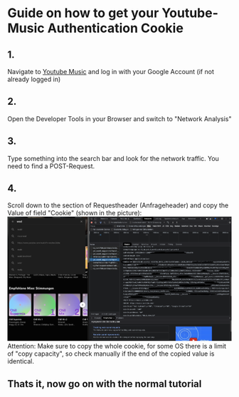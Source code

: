 # Guide on how to get your Youtube-Music Authentication Cookie
## 1.
Navigate to [Youtube Music](https://www.music.youtube.com) and log in with your Google Account (if not already logged in)
## 2.
Open the Developer Tools in your Browser and switch to "Network Analysis"
## 3.
Type something into the search bar and look for the network traffic. You need to find a POST-Request.
## 4.
Scroll down to the section of Requestheader (Anfrageheader) and copy the Value of field "Cookie" (shown in the picture):
![Youtube Music Cookie](img/ytm_cookie.png)
Attention: Make sure to copy the whole cookie, for some OS there is a limit of "copy capacity", so check manually if the end of the copied value is identical.
## Thats it, now go on with the normal tutorial